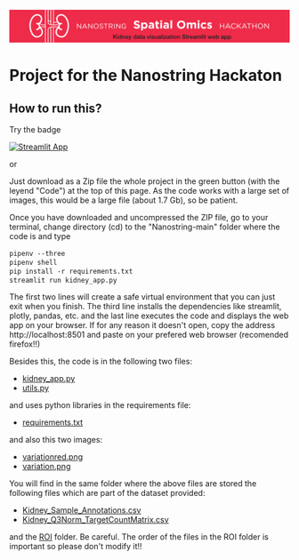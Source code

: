 

![](https://github.com/napoles-uach/Nanostring/blob/main/variationred.png?raw=true)
 # Project for the Nanostring Hackaton
 
 ## How to run this?
 Try the badge 
 
 [![Streamlit App](https://static.streamlit.io/badges/streamlit_badge_black_white.svg)](https://share.streamlit.io/napoles-uach/nanostring/main/kidney_app.py)

or 

Just download as a Zip file the whole project in the green button (with the leyend "Code") at the top of this page. As the code works with a large set of images, this would be a large file (about 1.7 Gb), so be patient.  

Once you have downloaded and uncompressed the ZIP file, go to your terminal, change directory (cd) to the "Nanostring-main" folder where the code is and type
```
pipenv --three
pipenv shell
pip install -r requirements.txt
streamlit run kidney_app.py
 ```
 
The first two lines will create a safe virtual environment that you can just exit when you finish. The third line installs the dependencies like streamlit, plotly, pandas, etc. and the last line executes the code and displays the web app on your browser. If for any reason it doesn't open, copy the address http://localhost:8501 and paste on your prefered web browser (recomended firefox!!)



Besides this, the code is in the following two files:

 * [kidney_app.py](https://github.com/napoles-uach/Nanostring/blob/main/kidney_app.py)
 * [utils.py](https://github.com/napoles-uach/Nanostring/blob/main/utils.py)

and uses python libraries in the requirements file:

* [requirements.txt](https://raw.githubusercontent.com/napoles-uach/Nanostring/main/requirements.txt)

and also this two images:
 * [variationred.png](https://github.com/napoles-uach/Nanostring/blob/main/variationred.png?raw=true)
 * [variation.png](https://github.com/napoles-uach/Nanostring/blob/main/variation.png?raw=true)

You will find in the same folder where the above files are stored the following files which are part of the dataset provided:

* [Kidney_Sample_Annotations.csv](https://raw.githubusercontent.com/napoles-uach/Nanostring/main/Kidney_Sample_Annotations.csv)
* [Kidney_Q3Norm_TargetCountMatrix.csv](https://raw.githubusercontent.com/napoles-uach/Nanostring/main/Kidney_Q3Norm_TargetCountMatrix.csv)

and the [ROI](https://github.com/napoles-uach/Nanostring/tree/main/ROI%20reports) folder. Be careful. The order of the files in the ROI folder is important so please don't modify it!!



 
 
 
 
 
